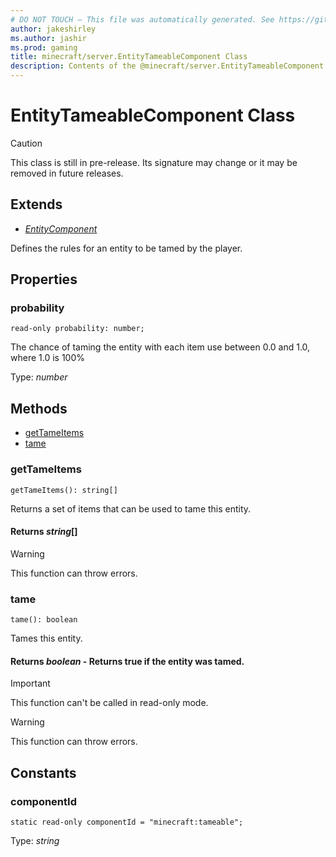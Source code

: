 ```yaml
---
# DO NOT TOUCH — This file was automatically generated. See https://github.com/mojang/minecraftapidocsgenerator to modify descriptions, examples, etc.
author: jakeshirley
ms.author: jashir
ms.prod: gaming
title: minecraft/server.EntityTameableComponent Class
description: Contents of the @minecraft/server.EntityTameableComponent class.
---
```

# EntityTameableComponent Class

> [!CAUTION]
> This class is still in pre-release.  Its signature may change or it may be removed in future releases.

## Extends
- [*EntityComponent*](EntityComponent.md)

Defines the rules for an entity to be tamed by the player.

## Properties

### **probability**
`read-only probability: number;`

The chance of taming the entity with each item use between 0.0 and 1.0, where 1.0 is 100%

Type: *number*

## Methods
- [getTameItems](#gettameitems)
- [tame](#tame)

### **getTameItems**
`
getTameItems(): string[]
`

Returns a set of items that can be used to tame this entity.

#### **Returns** *string*[]

> [!WARNING]
> This function can throw errors.

### **tame**
`
tame(): boolean
`

Tames this entity.

#### **Returns** *boolean* - Returns true if the entity was tamed.

> [!IMPORTANT]
> This function can't be called in read-only mode.

> [!WARNING]
> This function can throw errors.

## Constants

### **componentId**
`static read-only componentId = "minecraft:tameable";`

Type: *string*
